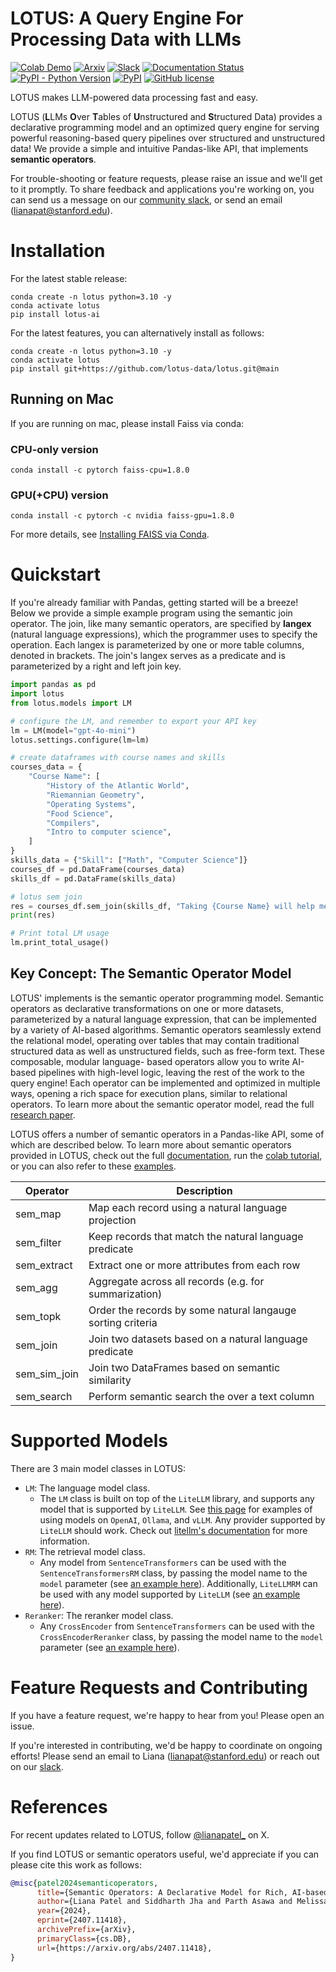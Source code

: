 # LOTUS:  A Query Engine For Processing Data with LLMs
<!--- BADGES: START --->
<!--[![Colab Demo](https://colab.research.google.com/assets/colab-badge.svg)](https://colab.research.google.com/drive/1OzoJXH13aOwNOIEemClxzNCNYnqSGxVl?usp=sharing)-->
[![Colab Demo](https://colab.research.google.com/assets/colab-badge.svg)](https://colab.research.google.com/drive/1qtmklXD_J1SSJLR86ws4GsYcLln6FZqY?usp=sharing#scrollTo=p5YByUTZqUqN)
[![Arxiv](https://img.shields.io/badge/arXiv-2407.11418-B31B1B.svg)][#arxiv-paper-package]
[![Slack](https://img.shields.io/badge/slack-lotus-purple.svg?logo=slack)][#slack]
[![Documentation Status](https://readthedocs.org/projects/lotus-ai/badge/?version=latest)](https://lotus-ai.readthedocs.io/en/latest/?badge=latest)
[![PyPI - Python Version](https://img.shields.io/pypi/pyversions/lotus-ai)][#pypi-package]
[![PyPI](https://img.shields.io/pypi/v/lotus-ai)][#pypi-package]
[![GitHub license](https://img.shields.io/badge/License-MIT-blu.svg)][#license-gh-package]

[#license-gh-package]: https://lbesson.mit-license.org/
[#arxiv-paper-package]: https://arxiv.org/abs/2407.11418
[#pypi-package]: https://pypi.org/project/lotus-ai/
[#slack]: https://join.slack.com/t/lotus-fnm8919/shared_invite/zt-2tnq6948j-juGuSIR0__fsh~kUmZ6TJw
<!--- BADGES: END --->

LOTUS makes LLM-powered data processing fast and easy. 

LOTUS (**L**LMs **O**ver **T**ables of **U**nstructured and **S**tructured Data) provides a declarative programming model and an optimized query engine for serving powerful reasoning-based query pipelines over structured and unstructured data! We provide a simple and intuitive Pandas-like API, that implements **semantic operators**. 

For trouble-shooting or feature requests, please raise an issue and we'll get to it promptly. To share feedback and applications you're working on, you can send us a message on our [community slack](https://join.slack.com/t/lotus-fnm8919/shared_invite/zt-2tnq6948j-juGuSIR0__fsh~kUmZ6TJw), or send an email (lianapat@stanford.edu).

# Installation
For the latest stable release:
```
conda create -n lotus python=3.10 -y
conda activate lotus
pip install lotus-ai
```

For the latest features, you can alternatively install as follows:
```
conda create -n lotus python=3.10 -y
conda activate lotus
pip install git+https://github.com/lotus-data/lotus.git@main
```


## Running on Mac
If you are running on mac, please install Faiss via conda:

### CPU-only version
```
conda install -c pytorch faiss-cpu=1.8.0
```

### GPU(+CPU) version
```
conda install -c pytorch -c nvidia faiss-gpu=1.8.0
```
For more details, see [Installing FAISS via Conda](https://github.com/facebookresearch/faiss/blob/main/INSTALL.md#installing-faiss-via-conda).

# Quickstart
If you're already familiar with Pandas, getting started will be a breeze! Below we provide a simple example program using the semantic join operator. The join, like many semantic operators, are specified by **langex** (natural language expressions), which the programmer uses to specify the operation. Each langex is parameterized by one or more table columns, denoted in brackets. The join's langex serves as a predicate and is parameterized by a right and left join key.
```python
import pandas as pd
import lotus
from lotus.models import LM

# configure the LM, and remember to export your API key
lm = LM(model="gpt-4o-mini")
lotus.settings.configure(lm=lm)

# create dataframes with course names and skills
courses_data = {
    "Course Name": [
        "History of the Atlantic World",
        "Riemannian Geometry",
        "Operating Systems",
        "Food Science",
        "Compilers",
        "Intro to computer science",
    ]
}
skills_data = {"Skill": ["Math", "Computer Science"]}
courses_df = pd.DataFrame(courses_data)
skills_df = pd.DataFrame(skills_data)

# lotus sem join 
res = courses_df.sem_join(skills_df, "Taking {Course Name} will help me learn {Skill}")
print(res)

# Print total LM usage
lm.print_total_usage()
```


## Key Concept: The Semantic Operator Model
LOTUS' implements is the semantic operator programming model. Semantic operators as declarative transformations on one or more datasets, parameterized by a natural language expression, that can be implemented by a variety of AI-based algorithms. Semantic operators seamlessly extend the relational model, operating over tables that may contain traditional structured data as well as unstructured fields, such as free-form text. These composable, modular language- based operators allow you to write AI-based pipelines with high-level logic, leaving the rest of the work to the query engine! Each operator can be implemented and optimized in multiple ways, opening a rich space for execution plans, similar to relational operators. To learn more about the semantic operator model, read the full [research paper](https://arxiv.org/abs/2407.11418).

LOTUS offers a number of semantic operators in a Pandas-like API, some of which are described below. To learn more about semantic operators provided in LOTUS, check out the full [documentation](https://lotus-ai.readthedocs.io/en/latest/), run the [colab tutorial](https://colab.research.google.com/drive/1OzoJXH13aOwNOIEemClxzNCNYnqSGxVl?usp=sharing), or you can also refer to these [examples](https://github.com/TAG-Research/lotus/tree/main/examples/op_examples).

| Operator   | Description                                     |
|------------|-------------------------------------------------|
| sem_map      |  Map each record using a natural language projection| 
| sem_filter   | Keep records that match the natural language predicate |  
| sem_extract  | Extract one or more attributes from each row        |
| sem_agg      | Aggregate across all records (e.g. for summarization)             |
| sem_topk     | Order the records by some natural langauge sorting criteria                 |
| sem_join     | Join two datasets based on a natural language predicate       |
| sem_sim_join | Join two DataFrames based on semantic similarity             |
| sem_search   | Perform semantic search the over a text column                |


# Supported Models
There are 3 main model classes in LOTUS:
- `LM`: The language model class.
    - The `LM` class is built on top of the `LiteLLM` library, and supports any model that is supported by `LiteLLM`. See [this page](CONTRIBUTING.md) for examples of using models on `OpenAI`, `Ollama`, and `vLLM`. Any provider supported by `LiteLLM` should work. Check out [litellm's documentation](https://litellm.vercel.app) for more information.
- `RM`: The retrieval model class.
    - Any model from `SentenceTransformers` can be used with the `SentenceTransformersRM` class, by passing the model name to the `model` parameter (see [an example here](examples/op_examples/dedup.py)). Additionally, `LiteLLMRM` can be used with any model supported by `LiteLLM` (see [an example here](examples/op_examples/sim_join.py)).
- `Reranker`: The reranker model class.
    - Any `CrossEncoder` from `SentenceTransformers` can be used with the `CrossEncoderReranker` class, by passing the model name to the `model` parameter (see [an example here](examples/op_examples/search.py)).

# Feature Requests and Contributing
If you have a feature request, we're happy to hear from you! Please open an issue.

If you're interested in contributing, we'd be happy to coordinate on ongoing efforts! Please send an email to Liana (lianapat@stanford.edu) or reach out on our [slack](https://join.slack.com/t/lotus-fnm8919/shared_invite/zt-2tnq6948j-juGuSIR0__fsh~kUmZ6TJw). 

# References
For recent updates related to LOTUS, follow [@lianapatel_](https://x.com/lianapatel_) on X.

If you find LOTUS or semantic operators useful, we'd appreciate if you can please cite this work as follows:
```bibtex
@misc{patel2024semanticoperators,
      title={Semantic Operators: A Declarative Model for Rich, AI-based Analytics Over Text Data},
      author={Liana Patel and Siddharth Jha and Parth Asawa and Melissa Pan and Carlos Guestrin and Matei Zaharia},
      year={2024},
      eprint={2407.11418},
      archivePrefix={arXiv},
      primaryClass={cs.DB},
      url={https://arxiv.org/abs/2407.11418},
}
```
